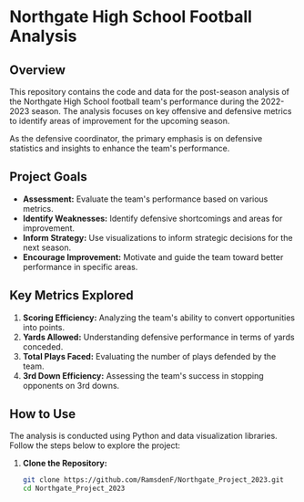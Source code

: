 # Northgate High School Football Analysis

## Overview

This repository contains the code and data for the post-season analysis of the Northgate High School football team's performance during the 2022-2023 season. The analysis focuses on key offensive and defensive metrics to identify areas of improvement for the upcoming season.

As the defensive coordinator, the primary emphasis is on defensive statistics and insights to enhance the team's performance.

## Project Goals

- **Assessment:** Evaluate the team's performance based on various metrics.
- **Identify Weaknesses:** Identify defensive shortcomings and areas for improvement.
- **Inform Strategy:** Use visualizations to inform strategic decisions for the next season.
- **Encourage Improvement:** Motivate and guide the team toward better performance in specific areas.

## Key Metrics Explored

1. **Scoring Efficiency:** Analyzing the team's ability to convert opportunities into points.
2. **Yards Allowed:** Understanding defensive performance in terms of yards conceded.
3. **Total Plays Faced:** Evaluating the number of plays defended by the team.
4. **3rd Down Efficiency:** Assessing the team's success in stopping opponents on 3rd downs.

## How to Use

The analysis is conducted using Python and data visualization libraries. Follow the steps below to explore the project:

1. **Clone the Repository:**
   ```bash
   git clone https://github.com/RamsdenF/Northgate_Project_2023.git
   cd Northgate_Project_2023

